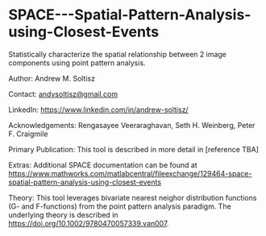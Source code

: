 # SPACE---Spatial-Pattern-Analysis-using-Closest-Events
Statistically characterize the spatial relationship between 2 image components using point pattern analysis.


Author: Andrew M. Soltisz

Contact: andysoltisz@gmail.com

LinkedIn: https://www.linkedin.com/in/andrew-soltisz/

Acknowledgements: Rengasayee Veeraraghavan, Seth H. Weinberg, Peter F. Craigmile

Primary Publication: This tool is described in more detail in [reference TBA] 

Extras: Additional SPACE documentation can be found at https://www.mathworks.com/matlabcentral/fileexchange/129464-space-spatial-pattern-analysis-using-closest-events

Theory: This tool leverages bivariate nearest neighor distribution functions (G- and F-functions) from the point pattern analysis paradigm. The underlying theory is described in https://doi.org/10.1002/9780470057339.van007.
